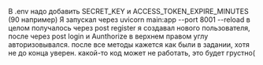 В .env надо добавить SECRET_KEY и ACCESS_TOKEN_EXPIRE_MINUTES (90 например)
Я запускал через  uvicorn main:app --port 8001 --reload    в целом получалось
через post register я создавал нового пользователя, после через post login и Aunthorize в верхнем правом углу авторизовывался.
после все методы кажется как были в задании, хотя не до конца уверен.
какой-то код может не работать, это будет грустно(

